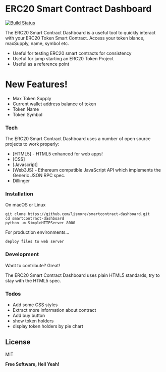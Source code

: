 # ERC20 Smart Contract Dashboard

[![Build Status](https://travis-ci.org/joemccann/dillinger.svg?branch=master)](https://travis-ci.org/joemccann/dillinger)

[](https://i.imgur.com/oXZzQJu.png)

The ERC20 Smart Contract Dashboard is a useful tool to quickly interact with your ERC20 Token Smart Contract.  Access your token blance, maxSupply, name, symbol etc.

  - Useful for testing ERC20 smart contracts for consistency
  - Useful for jump starting an ERC20 Token Project
  - Useful as a reference point

# New Features!

  - Max Token Supply
  - Current wallet address balance of token
  - Token Name
  - Token Symbol

### Tech

The ERC20 Smart Contract Dashboard uses a number of open source projects to work properly:

* [HTML5] - HTML5 enhanced for web apps!
* [CSS] 
* [Javascript] 
* [Web3JS] - Ethereum compatible JavaScript API which implements the Generic JSON RPC spec.
* Dillinger

### Installation

On macOS or Linux

    git clone https://github.com/lismore/smartcontract-dashboard.git
    cd smartcontract-dashboard
    python -m SimpleHTTPServer 8000

For production environments...

    deploy files to web server

### Development

Want to contribute? Great!

The ERC20 Smart Contract Dashboard uses plain HTML5 standards, try to stay with the HTML5 spec.

### Todos

 - Add some CSS styles
 - Extract more information about contract
 - Add buy button 
 - show token holders
 - display token holders by pie chart

License
----

MIT


**Free Software, Hell Yeah!**
